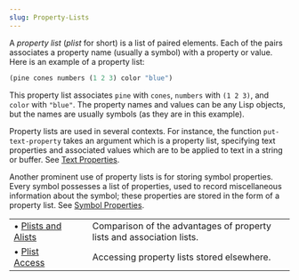 ```yaml
---
slug: Property-Lists
---
```


A *property list* (*plist* for short) is a list of paired elements. Each of the pairs associates a property name (usually a symbol) with a property or value. Here is an example of a property list:

```lisp
(pine cones numbers (1 2 3) color "blue")
```

This property list associates `pine` with `cones`, `numbers` with `(1 2 3)`, and `color` with `"blue"`. The property names and values can be any Lisp objects, but the names are usually symbols (as they are in this example).

Property lists are used in several contexts. For instance, the function `put-text-property` takes an argument which is a property list, specifying text properties and associated values which are to be applied to text in a string or buffer. See [Text Properties](Text-Properties).

Another prominent use of property lists is for storing symbol properties. Every symbol possesses a list of properties, used to record miscellaneous information about the symbol; these properties are stored in the form of a property list. See [Symbol Properties](Symbol-Properties).

|                                          |    |                                                                       |
| :--------------------------------------- | -- | :-------------------------------------------------------------------- |
| • [Plists and Alists](Plists-and-Alists) |    | Comparison of the advantages of property lists and association lists. |
| • [Plist Access](Plist-Access)           |    | Accessing property lists stored elsewhere.                            |
